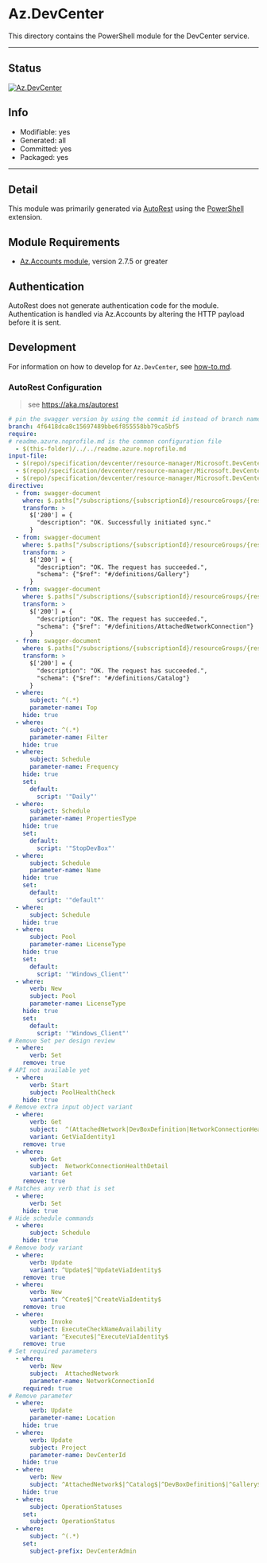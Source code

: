 <!-- region Generated -->
# Az.DevCenter
This directory contains the PowerShell module for the DevCenter service.

---
## Status
[![Az.DevCenter](https://img.shields.io/powershellgallery/v/Az.DevCenter.svg?style=flat-square&label=Az.DevCenter "Az.DevCenter")](https://www.powershellgallery.com/packages/Az.DevCenter/)

## Info
- Modifiable: yes
- Generated: all
- Committed: yes
- Packaged: yes

---
## Detail
This module was primarily generated via [AutoRest](https://github.com/Azure/autorest) using the [PowerShell](https://github.com/Azure/autorest.powershell) extension.

## Module Requirements
- [Az.Accounts module](https://www.powershellgallery.com/packages/Az.Accounts/), version 2.7.5 or greater

## Authentication
AutoRest does not generate authentication code for the module. Authentication is handled via Az.Accounts by altering the HTTP payload before it is sent.

## Development
For information on how to develop for `Az.DevCenter`, see [how-to.md](how-to.md).
<!-- endregion -->

### AutoRest Configuration
> see https://aka.ms/autorest

```yaml
# pin the swagger version by using the commit id instead of branch name
branch: 4f6418dca8c15697489bbe6f855558bb79ca5bf5
require:
# readme.azure.noprofile.md is the common configuration file
  - $(this-folder)/../../readme.azure.noprofile.md
input-file:
  - $(repo)/specification/devcenter/resource-manager/Microsoft.DevCenter/stable/2023-04-01/commonDefinitions.json
  - $(repo)/specification/devcenter/resource-manager/Microsoft.DevCenter/stable/2023-04-01/devcenter.json
  - $(repo)/specification/devcenter/resource-manager/Microsoft.DevCenter/stable/2023-04-01/vdi.json
directive:
  - from: swagger-document
    where: $.paths["/subscriptions/{subscriptionId}/resourceGroups/{resourceGroupName}/providers/Microsoft.DevCenter/devcenters/{devCenterName}/catalogs/{catalogName}/sync"].post.responses
    transform: >
      $['200'] = {
        "description": "OK. Successfully initiated sync."
      }
  - from: swagger-document
    where: $.paths["/subscriptions/{subscriptionId}/resourceGroups/{resourceGroupName}/providers/Microsoft.DevCenter/devcenters/{devCenterName}/galleries/{galleryName}"].put.responses
    transform: >
      $['200'] = {
        "description": "OK. The request has succeeded.",
        "schema": {"$ref": "#/definitions/Gallery"}
      }
  - from: swagger-document
    where: $.paths["/subscriptions/{subscriptionId}/resourceGroups/{resourceGroupName}/providers/Microsoft.DevCenter/devcenters/{devCenterName}/attachednetworks/{attachedNetworkConnectionName}"].put.responses
    transform: >
      $['200'] = {
        "description": "OK. The request has succeeded.",
        "schema": {"$ref": "#/definitions/AttachedNetworkConnection"}
      }
  - from: swagger-document
    where: $.paths["/subscriptions/{subscriptionId}/resourceGroups/{resourceGroupName}/providers/Microsoft.DevCenter/devcenters/{devCenterName}/catalogs/{catalogName}"].put.responses
    transform: >
      $['200'] = {
        "description": "OK. The request has succeeded.",
        "schema": {"$ref": "#/definitions/Catalog"}
      }
  - where:
      subject: ^(.*)
      parameter-name: Top
    hide: true
  - where:
      subject: ^(.*)
      parameter-name: Filter
    hide: true
  - where:
      subject: Schedule
      parameter-name: Frequency
    hide: true
    set:
      default:
        script: '"Daily"'
  - where:
      subject: Schedule
      parameter-name: PropertiesType
    hide: true
    set:
      default:
        script: '"StopDevBox"'
  - where:
      subject: Schedule
      parameter-name: Name
    hide: true
    set:
      default:
        script: '"default"'
  - where:
      subject: Schedule
    hide: true
  - where:
      subject: Pool
      parameter-name: LicenseType
    hide: true
    set:
      default:
        script: '"Windows_Client"'
  - where:
      verb: New
      subject: Pool
      parameter-name: LicenseType
    hide: true
    set:
      default:
        script: '"Windows_Client"'
# Remove Set per design review
  - where:
      verb: Set
    remove: true
# API not available yet
  - where:
      verb: Start
      subject: PoolHealthCheck
    hide: true
# Remove extra input object variant 
  - where:
      verb: Get 
      subject:  ^(AttachedNetwork|DevBoxDefinition|NetworkConnectionHealthDetail)$
      variant: GetViaIdentity1
    remove: true
  - where:
      verb: Get 
      subject:  NetworkConnectionHealthDetail
      variant: Get
    remove: true
# Matches any verb that is set
  - where:
      verb: Set
    hide: true
# Hide schedule commands
  - where:
      subject: Schedule
    hide: true
# Remove body variant
  - where:
      verb: Update
      variant: ^Update$|^UpdateViaIdentity$
    remove: true
  - where:
      verb: New
      variant: ^Create$|^CreateViaIdentity$
    remove: true
  - where:
      verb: Invoke
      subject: ExecuteCheckNameAvailability
      variant: ^Execute$|^ExecuteViaIdentity$
    remove: true
# Set required parameters    
  - where:
      verb: New
      subject:  AttachedNetwork
      parameter-name: NetworkConnectionId
    required: true
# Remove parameter
  - where:
      verb: Update
      parameter-name: Location
    hide: true
  - where:
      verb: Update
      subject: Project
      parameter-name: DevCenterId
    hide: true
  - where:
      verb: New
      subject: ^AttachedNetwork$|^Catalog$|^DevBoxDefinition$|^Gallery$|^NetworkConnection$|^Pool$|^Project$|^ProjectEnvironmentType$
    hide: true
  - where:
      subject: OperationStatuses
    set:
      subject: OperationStatus
  - where:
      subject: ^(.*)
    set:
      subject-prefix: DevCenterAdmin
```
